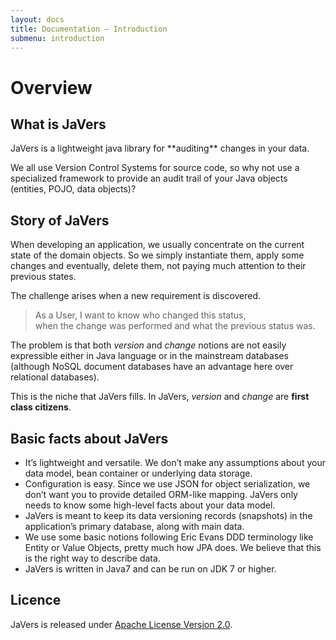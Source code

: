 ```yaml
---
layout: docs
title: Documentation — Introduction
submenu: introduction
---
```


# Overview

<h2 id="what-is-javers">What is JaVers</h2>
JaVers is a lightweight java library for **auditing** changes in your data.

We all use Version Control Systems for source code,
so why not use a specialized framework to provide an audit trail of your Java objects (entities, POJO, data objects)?

<h2 id="story">Story of JaVers</h2>

When developing an application, we usually concentrate on the current state of the domain objects.
So we simply instantiate them, apply some changes and eventually, delete them, not paying much attention to their previous states.

The challenge arises when a new requirement is discovered.

> As a User, I want to know who changed this status, <br/>
> when the change was performed and what the previous status was.

The problem is that both *version* and *change* notions are not easily expressible either in
Java language or in the mainstream databases (although NoSQL document databases have an advantage here over relational databases).

This is the niche that JaVers fills. In JaVers, *version* and *change* are **first class citizens**.

<h2 id="basic-facts-about-javers">Basic facts about JaVers</h2>

* It’s lightweight and versatile. We don’t make any assumptions about your data model, bean container or underlying data storage.
* Configuration is easy. Since we use JSON for object serialization, we don’t want you to provide detailed ORM-like mapping. JaVers only needs to know some high-level facts about your data model.
* JaVers is meant to keep its data versioning records (snapshots) in the application’s primary database, along with main data.
* We use some basic notions following Eric Evans DDD terminology like Entity or Value Objects, pretty much how JPA does. We believe that this is the right way to describe data.
* JaVers is written in Java7 and can be run on JDK 7 or higher.

<h2 id="licence">Licence</h2>
JaVers is released under
<a title="Apache License Version 2.0" href="http://opensource.org/licenses/Apache-2.0">Apache License
Version 2.0</a>.
